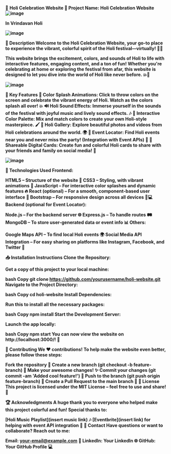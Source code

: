 🎉 <b>Holi Celebration Website<b> 🌈
Project Name: Holi Celebration Website
![image](https://github.com/user-attachments/assets/63e9179f-eb08-457d-981e-b6319f625202)

In Vrindavan Holi 

![image](https://github.com/user-attachments/assets/163b1137-8df9-4eb8-bc68-27db90390db3)

📜 Description
Welcome to the Holi Celebration Website, your go-to place to experience the vibrant, colorful spirit of the Holi festival—virtually! 🌈✨

This website brings the excitement, colors, and sounds of Holi to life with interactive features, engaging content, and a ton of fun! Whether you're celebrating at home or exploring the festival from afar, this website is designed to let you dive into the world of Holi like never before. 💥🎨

![image](https://github.com/user-attachments/assets/0f6ddacf-1d1c-4eda-b6b5-c9aa42f0718d)

🌟 Key Features
🎨 Color Splash Animations: Click to throw colors on the screen and celebrate the vibrant energy of Holi. Watch as the colors splash all over! 💥
🔊 Holi Sound Effects: Immerse yourself in the sounds of the festival with joyful music and lively sound effects. 🎶
🎉 Interactive Color Palette: Mix and match colors to create your own Holi-style masterpiece. 🖌️
📸 Holi Gallery: Explore beautiful photos and videos from Holi celebrations around the world. 🌍
📍 Event Locator: Find Holi events near you and never miss the party! (Integration with Event APIs) 📅
📱 Shareable Digital Cards: Create fun and colorful Holi cards to share with your friends and family on social media! 💌


![image](https://github.com/user-attachments/assets/f6de5764-4ec8-44f1-be16-0877b55dfdd5)


🔧 Technologies Used
Frontend:

HTML5 – Structure of the website 📄
CSS3 – Styling, with vibrant animations 🎨
JavaScript – For interactive color splashes and dynamic features 🔥
React (optional) – For a smooth, component-based user interface 🔄
Bootstrap – For responsive design across all devices 📱💻
Backend (optional for Event Locator):

Node.js – For the backend server 🌐
Express.js – To handle routes 🛤️
MongoDB – To store user-generated data or event info 📊
Others:

Google Maps API – To find local Holi events 🌍
Social Media API Integration – For easy sharing on platforms like Instagram, Facebook, and Twitter 📲


📥 Installation Instructions
Clone the Repository:

Get a copy of this project to your local machine:

bash
Copy
git clone https://github.com/yourusername/holi-website.git
Navigate to the Project Directory:

bash
Copy
cd holi-website
Install Dependencies:

Run this to install all the necessary packages:

bash
Copy
npm install
Start the Development Server:

Launch the app locally:

bash
Copy
npm start
You can now view the website on http://localhost:3000/! 🎉

🤝 Contributing
We ❤️ contributions! To help make the website even better, please follow these steps:

Fork the repository 🍴
Create a new branch (git checkout -b feature-branch) 🌿
Make your awesome changes! ✨
Commit your changes (git commit -am 'Added cool feature!') 📝
Push to the branch (git push origin feature-branch) 🚀
Create a Pull Request to the main branch 📑
📜 License
This project is licensed under the MIT License – feel free to use and share! 🚀

🏆 Acknowledgments
A huge thank you to everyone who helped make this project colorful and fun! Special thanks to:

[Holi Music Playlist](insert music link) 🎶
[Eventbrite](insert link) for helping with event API integration 📍
📧 Contact
Have questions or want to collaborate? Reach out to me:

Email: your-email@example.com 📧
LinkedIn: Your LinkedIn 🌐
GitHub: Your GitHub Profile 💻








